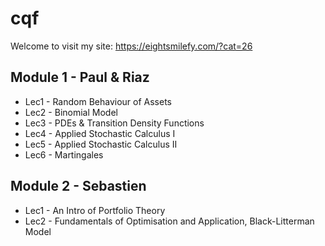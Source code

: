 # cqf

Welcome to visit my site: https://eightsmilefy.com/?cat=26

## Module 1 - Paul & Riaz
- Lec1 - Random Behaviour of Assets
- Lec2 - Binomial Model
- Lec3 - PDEs & Transition Density Functions
- Lec4 - Applied Stochastic Calculus I
- Lec5 - Applied Stochastic Calculus II
- Lec6 - Martingales

## Module 2 - Sebastien

- Lec1 - An Intro of Portfolio Theory
- Lec2 - Fundamentals of Optimisation and Application, Black-Litterman Model

